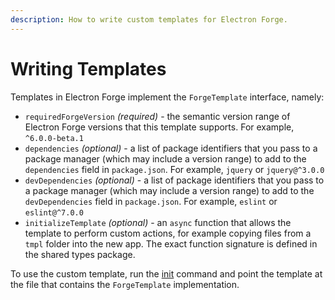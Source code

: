 ```yaml
---
description: How to write custom templates for Electron Forge.
---
```


# Writing Templates

Templates in Electron Forge implement the `ForgeTemplate` interface, namely:

- `requiredForgeVersion` _(required)_ - the semantic version range of Electron Forge versions that this template supports. For example, `^6.0.0-beta.1`
- `dependencies` _(optional)_ - a list of package identifiers that you pass to a package manager (which may include a version range) to add to the `dependencies` field in `package.json`. For example, `jquery` or `jquery@^3.0.0`&#x20;
- `devDependencies` _(optional)_ - a list of package identifiers that you pass to a package manager (which may include a version range) to add to the `devDependencies` field in `package.json`. For example, `eslint` or `eslint@^7.0.0`&#x20;
- `initializeTemplate` _(optional)_ - an `async` function that allows the template to perform custom actions, for example copying files from a `tmpl` folder into the new app. The exact function signature is defined in the shared types package.

To use the custom template, run the [init](../../cli.md#init) command and point the template at the file that contains the `ForgeTemplate` implementation.
